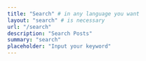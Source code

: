 ```yaml
---
title: "Search" # in any language you want
layout: "search" # is necessary
url: "/search"
description: "Search Posts"
summary: "search"
placeholder: "Input your keyword"
---
```

